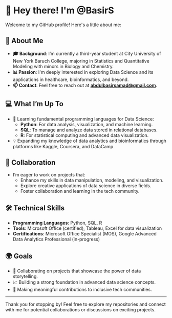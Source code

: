 # 👋 Hey there! I'm @BasirS

Welcome to my GitHub profile! Here's a little about me:

## 🌟 About Me
- **🎓 Background**: I’m currently a third-year student at City University of New York Baruch College, majoring in Statistics and Quantitative Modeling with minors in Biology and Chemistry.
- **📊 Passion**: I'm deeply interested in exploring Data Science and its applications in healthcare, bioinformatics, and beyond.
- **📫 Contact**: Feel free to reach out at **abdulbasirsamad@gmail.com**.

## 💻 What I’m Up To
- 🌱 Learning fundamental programming languages for Data Science:
  - **Python**: For data analysis, visualization, and machine learning.
  - **SQL**: To manage and analyze data stored in relational databases.
  - **R**: For statistical computing and advanced data visualization.
- 💡 Expanding my knowledge of data analytics and bioinformatics through platforms like Kaggle, Coursera, and DataCamp.

## 🤝 Collaboration
- I’m eager to work on projects that:
  - Enhance my skills in data manipulation, modeling, and visualization.
  - Explore creative applications of data science in diverse fields.
  - Foster collaboration and learning in the tech community.

## 🛠️ Technical Skills
- **Programming Languages**: Python, SQL, R
- **Tools**: Microsoft Office (certified), Tableau, Excel for data visualization
- **Certifications**: Microsoft Office Specialist (MOS), Google Advanced Data Analytics Professional (in-progress)

## 🌍 Goals
- 💞️ Collaborating on projects that showcase the power of data storytelling.
- 📈 Building a strong foundation in advanced data science concepts.
- 🌟 Making meaningful contributions to inclusive tech communities.

---

Thank you for stopping by! Feel free to explore my repositories and connect with me for potential collaborations or discussions on exciting projects.

<!---
BasirS/BasirS is a ✨ special ✨ repository because its `README.md` (this file) appears on your GitHub profile.
You can click the Preview link to take a look at your changes.
--->
